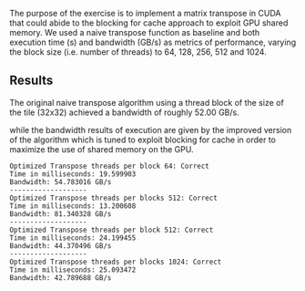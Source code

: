 The purpose of the exercise is to implement a matrix transpose in CUDA that could abide to the blocking for cache approach to exploit GPU shared memory. We used a naive transpose function as baseline and both execution time (s) and bandwidth (GB/s) as metrics of performance, varying the block size (i.e. number of threads) to 64, 128, 256, 512 and 1024.

## Results

The original naive transpose algorithm using a thread block of the size of the tile (32x32) achieved a bandwidth of roughly 52.00 GB/s.

while the bandwidth results of execution are given by the improved version of the algorithm which is tuned to exploit blocking for cache in order to maximize the use of shared memory on the GPU.
```
Optimized Transpose threads per block 64: Correct
Time in milliseconds: 19.599903
Bandwidth: 54.783016 GB/s
-------------------
Optimized Transpose threads per blocks 512: Correct
Time in milliseconds: 13.200608
Bandwidth: 81.340328 GB/s
-------------------
Optimized Transpose threads per block 512: Correct
Time in milliseconds: 24.199455
Bandwidth: 44.370496 GB/s
-------------------
Optimized Transpose threads per blocks 1024: Correct
Time in milliseconds: 25.093472
Bandwidth: 42.789688 GB/s
```
